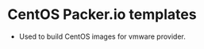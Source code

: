 CentOS Packer.io templates
==========================

- Used to build CentOS images for vmware provider.
